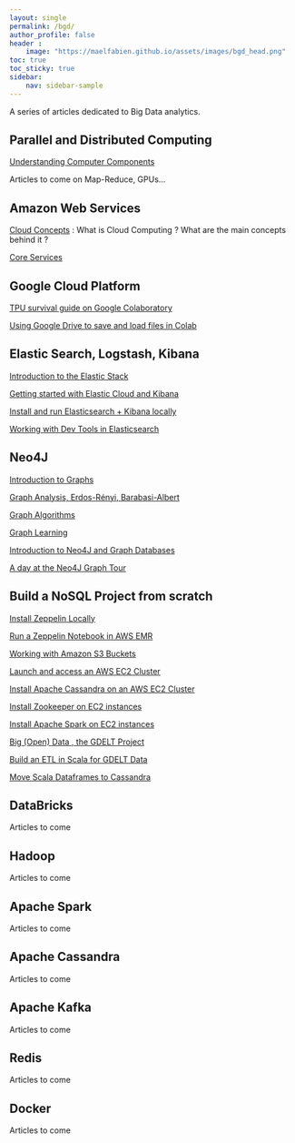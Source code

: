 ```yaml
---
layout: single
permalink: /bgd/
author_profile: false
header :
    image: "https://maelfabien.github.io/assets/images/bgd_head.png"
toc: true
toc_sticky: true
sidebar:
    nav: sidebar-sample
---
```


A series of articles dedicated to Big Data analytics.

## Parallel and Distributed Computing

[Understanding Computer Components](https://maelfabien.github.io/bigdata/comp_components)

Articles to come on Map-Reduce, GPUs...

## Amazon Web Services

[Cloud Concepts](https://maelfabien.github.io/bigdata/cloud_concept/) : What is Cloud Computing ? What are the main concepts behind it ?

[Core Services](https://maelfabien.github.io/bigdata/core_services/)

## Google Cloud Platform

[TPU survival guide on Google Colaboratory](https://maelfabien.github.io/bigdata/ColabTPU/)

[Using Google Drive to save and load files in Colab](https://maelfabien.github.io/bigdata/ColabDrive/)

## Elastic Search, Logstash, Kibana

[Introduction to the Elastic Stack](https://maelfabien.github.io/bigdata/ElasticStack/)

[Getting started with Elastic Cloud and Kibana](https://maelfabien.github.io/bigdata/ElasticCloud/)

[Install and run Elasticsearch + Kibana locally](https://maelfabien.github.io/bigdata/Elasticsearch/)

[Working with Dev Tools in Elasticsearch](https://maelfabien.github.io/bigdata/DevTools/)

## Neo4J

[Introduction to Graphs](https://maelfabien.github.io/machinelearning/graph_1/)

[Graph Analysis, Erdos-Rényi, Barabasi-Albert](https://maelfabien.github.io/machinelearning/graph_2/)

[Graph Algorithms](https://maelfabien.github.io/machinelearning/graph_3/)

[Graph Learning](https://maelfabien.github.io/machinelearning/graph_4/)

[Introduction to Neo4J and Graph Databases](https://maelfabien.github.io/bigdata/Neo4J/)

[A day at the Neo4J Graph Tour](https://maelfabien.github.io/bigdata/Neo4J_gt/)

## Build a NoSQL Project from scratch

[Install Zeppelin Locally](https://maelfabien.github.io/bigdata/zeppelin_local/)

[Run a Zeppelin Notebook in AWS EMR](https://maelfabien.github.io/bigdata/zeppelin_emr/)

[Working with Amazon S3 Buckets](https://maelfabien.github.io/bigdata/storage/)

[Launch and access an AWS EC2 Cluster](https://maelfabien.github.io/bigdata/EC2/)

[Install Apache Cassandra on an AWS EC2 Cluster](https://maelfabien.github.io/bigdata/EC2_Cassandra/)

[Install Zookeeper on EC2 instances](https://maelfabien.github.io/bigdata/ZK/)

[Install Apache Spark on EC2 instances](https://maelfabien.github.io/bigdata/Spark/)

[Big (Open)  Data , the GDELT Project](https://maelfabien.github.io/bigdata/zeppelin-GDELT/)

[Build an ETL in Scala for GDELT Data](https://maelfabien.github.io/bigdata/Scala/)

[Move Scala Dataframes to Cassandra](https://maelfabien.github.io/bigdata/Scala_Cassandra/)

## DataBricks

Articles to come

## Hadoop

Articles to come

## Apache Spark

Articles to come

## Apache Cassandra

Articles to come

## Apache Kafka

Articles to come

## Redis

Articles to come

## Docker 

Articles to come
